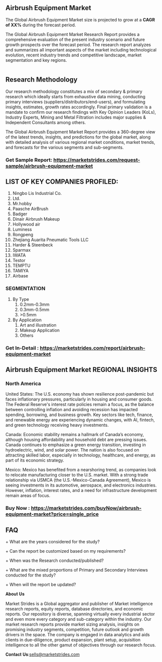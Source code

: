 <h2>Airbrush Equipment Market</h2>
<p>The Global Airbrush Equipment Market size is projected to grow at a <strong>CAGR of XX%</strong> during the forecast period.</p>
<p>The Global Airbrush Equipment Market Research Report provides a comprehensive evaluation of the present industry scenario and future growth prospects over the forecast period. The research report analyzes and summarizes all important aspects of the market including technological evolution, recent industry trends and competitive landscape, market segmentation and key regions.</p>
<p><img alt="" /></p>
<h2>Research Methodology</h2>
<p>Our research methodology constitutes a mix of secondary &amp; primary research which ideally starts from exhaustive data mining, conducting primary interviews (suppliers/distributors/end-users), and formulating insights, estimates, growth rates accordingly. Final primary validation is a mandate to confirm our research findings with Key Opinion Leaders (KoLs), Industry Experts, Mining and Metal Filtration includes major supplies &amp; Independent Consultants among others.</p>
<p>The Global Airbrush Equipment Market Report provides a 360-degree view of the latest trends, insights, and predictions for the global market, along with detailed analysis of various regional market conditions, market trends, and forecasts for the various segments and sub-segments.</p>
<h3><strong>Get Sample Report: <a href="https://marketstrides.com/request-sample/airbrush-equipment-market">https://marketstrides.com/request-sample/airbrush-equipment-market</a></strong></h3>
<h2>LIST OF KEY COMPANIES PROFILED:</h2>
<ol>
<li>Ningbo Lis Industrial Co.</li>
<li>Ltd.</li>
<li>Mr.hobby</li>
<li>Paasche AirBrush</li>
<li>Badger</li>
<li>Dinair Airbrush Makeup</li>
<li>Hollywood air</li>
<li>Luminess</li>
<li>Rongpeng</li>
<li>Zhejiang Auarita Pneumatic Tools LLC</li>
<li>Harder &amp; Steenbeck</li>
<li>Sparmax</li>
<li>IWATA</li>
<li>Testor</li>
<li>TEMPTU</li>
<li>TAMIYA</li>
<li>Airbase</li>
</ol>
<h3>SEGMENTATION</h3>
<ol>
<li>By Type
<ol>
<li>0.2mm-0.3mm</li>
<li>0.3mm-0.5mm</li>
<li>&gt;0.5mm</li>
</ol>
</li>
<li>By Application
<ol>
<li>Art and illustration</li>
<li>Makeup Application</li>
<li>Others</li>
</ol>
</li>
</ol>
<h3><strong>Get In-Detail : <a href="https://marketstrides.com/report/airbrush-equipment-market">https://marketstrides.com/report/airbrush-equipment-market</a></strong></h3>
<h2>Airbrush Equipment Market REGIONAL INSIGHTS</h2>
<h3>North America</h3>
<p>United States: The U.S. economy has shown resilience post-pandemic but faces inflationary pressures, particularly in housing and consumer goods. The Federal Reserve's interest rate policies remain a focus, as the balance between controlling inflation and avoiding recession has impacted spending, borrowing, and business growth. Key sectors like tech, finance, and renewable energy are experiencing dynamic changes, with AI, fintech, and green technology receiving heavy investments.</p>
<p>Canada: Economic stability remains a hallmark of Canada&rsquo;s economy, although housing affordability and household debt are pressing issues. Canada continues to emphasize a green energy transition, investing in hydroelectric, wind, and solar power. The nation is also focused on attracting skilled labor, especially in technology, healthcare, and energy, as part of its economic strategy.</p>
<p>Mexico: Mexico has benefited from a nearshoring trend, as companies look to relocate manufacturing closer to the U.S. market. With a strong trade relationship via USMCA (the U.S.-Mexico-Canada Agreement), Mexico is seeing investments in its automotive, aerospace, and electronics industries. However, inflation, interest rates, and a need for infrastructure development remain areas of focus.</p>
<h3><strong>Buy Now : <a href="https://marketstrides.com/buyNow/airbrush-equipment-market?price=single_price">https://marketstrides.com/buyNow/airbrush-equipment-market?price=single_price</a></strong></h3>
<h2>FAQ</h2>
<p>+ What are the years considered for the study?</p>
<p>+ Can the report be customized based on my requirements?</p>
<p>+ When was the Research conducted/published?</p>
<p>+ What are the mixed proportions of Primary and Secondary Interviews conducted for the study?</p>
<p>+ When will the report be updated?</p>
<p>𝐀𝐛𝐨𝐮𝐭 𝐔𝐬</p>
<p>Market Strides is a Global aggregator and publisher of Market intelligence research reports, equity reports, database directories, and economic reports. Our repository is diverse, spanning virtually every industrial sector and even more every category and sub-category within the industry. Our market research reports provide market sizing analysis, insights on promising industry segments, competition, future outlook and growth drivers in the space. The company is engaged in data analytics and aids clients in due-diligence, product expansion, plant setup, acquisition intelligence to all the other gamut of objectives through our research focus.</p>
<p>𝐂𝐨𝐧𝐭𝐚𝐜𝐭 𝐔𝐬:<a href="mailto:sells@marketstrides.com">sells@marketstrides.com</a></p>
